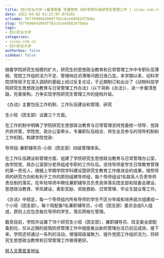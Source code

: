 ```yaml
---
title: 四川农业大学->厘清思路 完善架构 动科学院升级研究生管理工作 | sicau.com.cn
date: 2022-04-02 01:22:07.079201
urlname: f67769044209df702cdce4d502475bba
slug: f67769044209df702cdce4d502475bba
tags: 
- 四川农业大学
categories:
- sicau.com.cn
- 四川农业大学
authorbox: false
sidebar: false
---
```

随着学院研究生规模的扩大，研究生的思想政治教育和日常管理工作中专职队伍薄弱、党团工作组织活力不足、管理响应迟滞等问题日渐凸显。本学期以来，动科学院领导班子在深入调研的基础上经过反复论证，于近期制订和出台了《动物科技学院研究生思想政治教育与日常管理工作办法》（以下简称《办法》），进一步厘清思路，完善架构，力争实现学院研究生管理工作的提档升级。  

《办法》主要包括工作机制、工作队伍建设和管理、研究
<!--more-->
生小班（团支部）设置三个方面。

在工作机制中明确了学院研究生思想政治教育与日常管理坚持党委统一领导、党政齐抓共管，学院党、政办公室牵头，专兼职队伍结合、师生全员参与的领导机制和工作机制。构建学院党政-

导师组-兼职辅导员-小班（团支部）四级管理体系。

在工作队伍建设和管理方面，组建了学院研究生思想政治教育与日常管理办公室，由学院党、政办公室部分老师组成专职的工作队伍。坚持导师是学生日常教育管理的第一责任人，根据上学期学院学科建设暨研究生教育工作推进会的成果，按照导师的研究方向和有利于工作的原则组建导师组，每个导师组设1名联系人负责导师责任制的落实。在年轻导师中聘任兼职辅导员负责具体落实团支部和班委会建设、思想政治教育、学风建设、表彰奖励、资助救助、日常管理、毕业生就业等工作。

《办法》中规定，每一个导师组内所有导师的学生不区分年级和培养层次组建成一个小班（团支部）。每个班配备1名兼职辅导员，小班（团支部）委员会由5人组成，原则上应包含每位导师的学生，落实网格化管理。

截至目前，学院共设置了18个研究生小班（团支部），兼职辅导员、班支委全部配备到位，仅从近期的疫情防控管理工作中就能看出新的管理办法已初见成效，接下来，学院还将通过一系列的活动，增强班级凝聚力、提升党团工作组织活力，将研究生思想政治教育和日常管理工作做得更好。



[转入文章首发地址](https://news.sicau.edu.cn/info/1078/67177.htm)